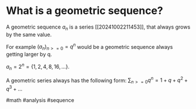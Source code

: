 # What is a geometric sequence? 
A geometric sequence $a_n$ is a series [[20241002211453]], that always grows by the same value.

For example $(a_n)_{n>=0}=q^n$ would be a geometric sequence always getting larger by q.

$a_n=2^n=\{1,2,4,8,16,...\}$.

A geometric series always has the following form: 
$\sum_{n>=0} q^n = 1 + q + q^2 + q^3 +…$

#math #analysis #sequence
